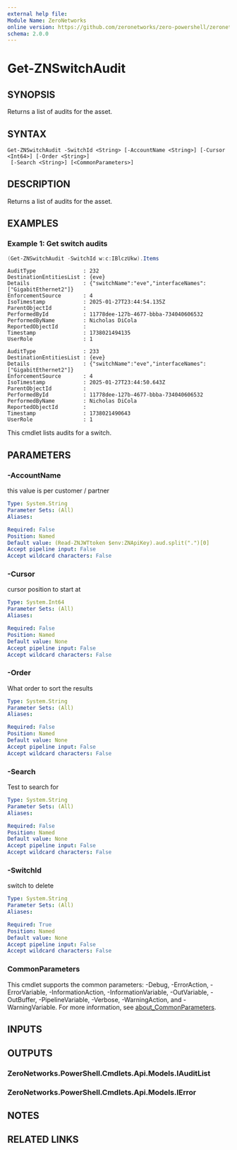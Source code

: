 ```yaml
---
external help file:
Module Name: ZeroNetworks
online version: https://github.com/zeronetworks/zero-powershell/zeronetworks/get-znswitchaudit
schema: 2.0.0
---
```


# Get-ZNSwitchAudit

## SYNOPSIS
Returns a list of audits for the asset.

## SYNTAX

```
Get-ZNSwitchAudit -SwitchId <String> [-AccountName <String>] [-Cursor <Int64>] [-Order <String>]
 [-Search <String>] [<CommonParameters>]
```

## DESCRIPTION
Returns a list of audits for the asset.

## EXAMPLES

### Example 1: Get switch audits
```powershell
(Get-ZNSwitchAudit -SwitchId w:c:IBlczUkw).Items
```

```output
AuditType               : 232
DestinationEntitiesList : {eve}
Details                 : {"switchName":"eve","interfaceNames":["GigabitEthernet2"]}
EnforcementSource       : 4
IsoTimestamp            : 2025-01-27T23:44:54.135Z
ParentObjectId          : 
PerformedById           : 11778dee-127b-4677-bbba-734040606532
PerformedByName         : Nicholas DiCola
ReportedObjectId        : 
Timestamp               : 1738021494135
UserRole                : 1

AuditType               : 233
DestinationEntitiesList : {eve}
Details                 : {"switchName":"eve","interfaceNames":["GigabitEthernet2"]}
EnforcementSource       : 4
IsoTimestamp            : 2025-01-27T23:44:50.643Z
ParentObjectId          : 
PerformedById           : 11778dee-127b-4677-bbba-734040606532
PerformedByName         : Nicholas DiCola
ReportedObjectId        : 
Timestamp               : 1738021490643
UserRole                : 1
```

This cmdlet lists audits for a switch.

## PARAMETERS

### -AccountName
this value is per customer / partner

```yaml
Type: System.String
Parameter Sets: (All)
Aliases:

Required: False
Position: Named
Default value: (Read-ZNJWTtoken $env:ZNApiKey).aud.split(".")[0]
Accept pipeline input: False
Accept wildcard characters: False
```

### -Cursor
cursor position to start at

```yaml
Type: System.Int64
Parameter Sets: (All)
Aliases:

Required: False
Position: Named
Default value: None
Accept pipeline input: False
Accept wildcard characters: False
```

### -Order
What order to sort the results

```yaml
Type: System.String
Parameter Sets: (All)
Aliases:

Required: False
Position: Named
Default value: None
Accept pipeline input: False
Accept wildcard characters: False
```

### -Search
Test to search for

```yaml
Type: System.String
Parameter Sets: (All)
Aliases:

Required: False
Position: Named
Default value: None
Accept pipeline input: False
Accept wildcard characters: False
```

### -SwitchId
switch to delete

```yaml
Type: System.String
Parameter Sets: (All)
Aliases:

Required: True
Position: Named
Default value: None
Accept pipeline input: False
Accept wildcard characters: False
```

### CommonParameters
This cmdlet supports the common parameters: -Debug, -ErrorAction, -ErrorVariable, -InformationAction, -InformationVariable, -OutVariable, -OutBuffer, -PipelineVariable, -Verbose, -WarningAction, and -WarningVariable. For more information, see [about_CommonParameters](http://go.microsoft.com/fwlink/?LinkID=113216).

## INPUTS

## OUTPUTS

### ZeroNetworks.PowerShell.Cmdlets.Api.Models.IAuditList

### ZeroNetworks.PowerShell.Cmdlets.Api.Models.IError

## NOTES

## RELATED LINKS

